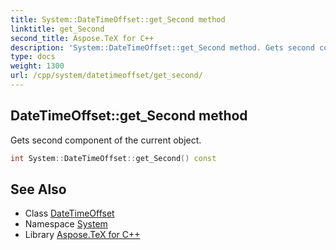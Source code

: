 ```yaml
---
title: System::DateTimeOffset::get_Second method
linktitle: get_Second
second_title: Aspose.TeX for C++
description: 'System::DateTimeOffset::get_Second method. Gets second component of the current object in C++.'
type: docs
weight: 1300
url: /cpp/system/datetimeoffset/get_second/
---
```

## DateTimeOffset::get_Second method


Gets second component of the current object.

```cpp
int System::DateTimeOffset::get_Second() const
```

## See Also

* Class [DateTimeOffset](../)
* Namespace [System](../../)
* Library [Aspose.TeX for C++](../../../)
